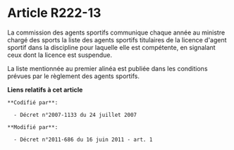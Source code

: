 # Article R222-13

La commission des agents sportifs communique chaque année au ministre chargé des sports la liste des agents sportifs
titulaires de la licence d'agent sportif dans la discipline pour laquelle elle est compétente, en signalant ceux dont la
licence est suspendue.

La liste mentionnée au premier alinéa est publiée dans les conditions prévues par le règlement des agents sportifs.

**Liens relatifs à cet article**

	**Codifié par**:

	  - Décret n°2007-1133 du 24 juillet 2007

	**Modifié par**:

	  - Décret n°2011-686 du 16 juin 2011 - art. 1
